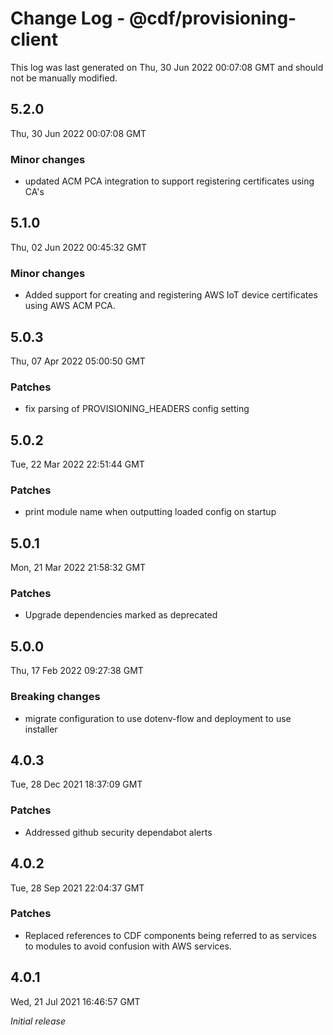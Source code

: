 # Change Log - @cdf/provisioning-client

This log was last generated on Thu, 30 Jun 2022 00:07:08 GMT and should not be manually modified.

## 5.2.0

Thu, 30 Jun 2022 00:07:08 GMT

### Minor changes

- updated ACM PCA integration to support registering certificates using CA's

## 5.1.0

Thu, 02 Jun 2022 00:45:32 GMT

### Minor changes

- Added support for creating and registering AWS IoT device certificates using AWS ACM PCA.

## 5.0.3

Thu, 07 Apr 2022 05:00:50 GMT

### Patches

- fix parsing of PROVISIONING_HEADERS config setting

## 5.0.2

Tue, 22 Mar 2022 22:51:44 GMT

### Patches

- print module name when outputting loaded config on startup

## 5.0.1

Mon, 21 Mar 2022 21:58:32 GMT

### Patches

- Upgrade dependencies marked as deprecated

## 5.0.0

Thu, 17 Feb 2022 09:27:38 GMT

### Breaking changes

- migrate configuration to use dotenv-flow and deployment to use installer

## 4.0.3

Tue, 28 Dec 2021 18:37:09 GMT

### Patches

- Addressed github security dependabot alerts

## 4.0.2

Tue, 28 Sep 2021 22:04:37 GMT

### Patches

- Replaced references to CDF components being referred to as services to modules to avoid confusion with AWS services.

## 4.0.1

Wed, 21 Jul 2021 16:46:57 GMT

_Initial release_
